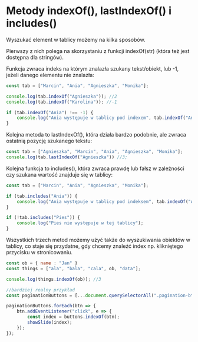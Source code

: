 # Metody indexOf(), lastIndexOf() i includes()

Wyszukać element w tablicy możemy na kilka sposobów.

Pierwszy z nich polega na skorzystaniu z funkcji indexOf(str) (która też jest dostępna dla stringów).

Funkcja zwraca indeks na którym znalazła szukany tekst/obiekt, lub -1, jeżeli danego elementu nie znalazła:

```js
const tab = ["Marcin", "Ania", "Agnieszka", "Monika"];

console.log(tab.indexOf("Agnieszka")); //2
console.log(tab.indexOf("Karolina")); //-1

if (tab.indexOf("Ania") !== -1) {
    console.log("Ania występuje w tablicy pod indexem", tab.indexOf("Ania"));
}
```

Kolejna metoda to lastIndexOf(), która działa bardzo podobnie, ale zwraca ostatnią pozycję szukanego tekstu:

```js
const tab = ["Agnieszka", "Marcin", "Ania", "Agnieszka", "Monika"];
console.log(tab.lastIndexOf("Agnieszka")) //3;
```

Kolejna funkcja to includes(), która zwraca prawdę lub fałsz w zależności czy szukana wartość znajduje się w tablicy:

```js
const tab = ["Marcin", "Ania", "Agnieszka", "Monika"];

if (tab.includes("Ania")) {
    console.log("Ania występuje w tablicy pod indeksem", tab.indexOf("Ania"));
}

if (!tab.includes("Pies")) {
    console.log("Pies nie występuje w tej tablicy");
}
```

Wszystkich trzech metod możemy użyć także do wyszukiwania obiektów w tablicy, co staje się przydatne, gdy chcemy znaleźć index np. klikniętego przycisku w stronicowaniu.

```js
const ob = { name : "Jan" }
const things = ["ala", "bala", "cala", ob, "data"];

console.log(things.indexOf(ob)); //3
```

```js
//bardziej realny przykład
const paginationButtons = [...document.querySelectorAll(".pagination-btn")];

paginationButtons.forEach(btn => {
    btn.addEventListener("click", e => {
        const index = buttons.indexOf(btn);
        showSlide(index);
    });
});
```